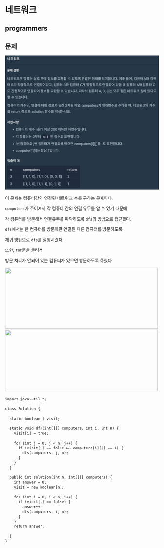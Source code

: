 # 네트워크
## programmers

문제
---
<img src="./images/network.png">

이 문제는 컴퓨터간의 연결된 네트워크 수를 구하는 문제이다.

```computers```가 주어져서 각 컴퓨터 간의 연결 유무를 알 수 있기 때문에

각 컴퓨터를 방문해서 연결유무를 파악하도록 ```dfs```의 방법으로 접근했다. 

```dfs```에서는 한 컴퓨터를 방문하면 연결된 다른 컴퓨터를 방문하도록 

재귀 방법으로 ```dfs```를 실행시켰다.

또한,  ```for```문을 돌려서 

방문 처리가 안되어 있는 컴퓨터가 있으면 방문하도록 하였다

<img src="./images/#1.png" width="500px" height="200px">
<img src="./images/#2.png" width="500px" height="200px">



```
import java.util.*;

class Solution {

  static boolean[] visit;

  static void dfs(int[][] computers, int i, int n) {
    visit[i] = true;

    for (int j = 0; j < n; j++) {
      if (visit[j] == false && computers[i][j] == 1) {
        dfs(computers, j, n);
      }
    }
  }

  public int solution(int n, int[][] computers) {
    int answer = 0;
    visit = new boolean[n];

    for (int i = 0; i < n; i++) {
      if (visit[i] == false) {
        answer++;
        dfs(computers, i, n);
      }
    }
    return answer;

  }
}

```
